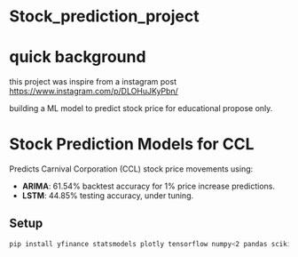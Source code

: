 # Stock_prediction_project

# quick background 
this project was inspire from a instagram post
https://www.instagram.com/p/DLOHuJKyPbn/

building a ML model to predict stock price for educational propose only. 


# Stock Prediction Models for CCL
Predicts Carnival Corporation (CCL) stock price movements using:
- **ARIMA**: 61.54% backtest accuracy for 1% price increase predictions.
- **LSTM**: 44.85% testing accuracy, under tuning.
## Setup
```bash
pip install yfinance statsmodels plotly tensorflow numpy<2 pandas scikit-learn pandas_market_calendars
